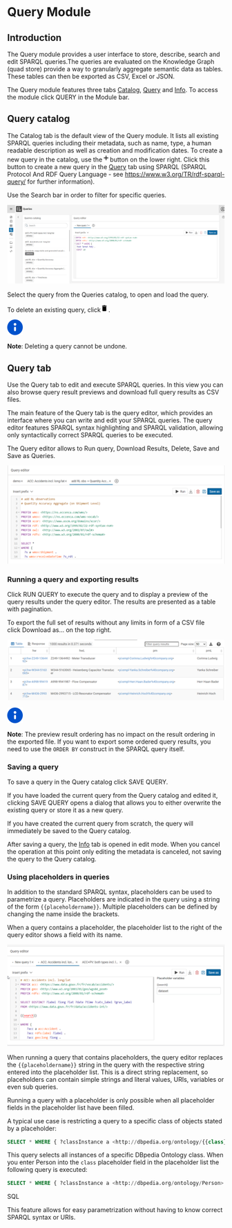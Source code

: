 # Query Module

## Introduction

The Query module provides a user interface to store, describe, search and edit SPARQL queries.The queries are evaluated on the Knowledge Graph (quad store) provide a way to granularly aggregate semantic data as tables. These tables can then be exported as CSV, Excel or JSON.

The Query module features three tabs [Catalog](#query-catalog), [Query](#query-tab) and [Info](#). To access the module click QUERY in the Module bar.

## Query catalog

The Catalog tab is the default view of the Query module. It lists all existing SPARQL queries including their metadata, such as name, type, a human readable description as well as creation and modification dates. To create a new query in the catalog, use the![](./add.png)button on the lower right. Click this button to create a new query in the [Query](#query-tab) tab using SPARQL (SPARQL Protocol And RDF Query Language - see <https://www.w3.org/TR/rdf-sparql-query/> for further information).

Use the Search bar in order to filter for specific queries.

![](./Queries.png)

Select the query from the Queries catalog, to open and load the query. 

To delete an existing query, click![](./query1.png).

![](./info-macro-icon.svg)

**Note**: Deleting a query cannot be undone.

## Query tab

Use the Query tab to edit and execute SPARQL queries. In this view you can also browse query result previews and download full query results as CSV files.

The main feature of the Query tab is the query editor, which provides an interface where you can write and edit your SPARQL queries. The query editor features SPARQL syntax highlighting and SPARQL validation, allowing only syntactically correct SPARQL queries to be executed.

The Query editor allows to Run query, Download Results, Delete, Save and Save as Queries.

![](./QueryEditor.png)

### Running a query and exporting results

Click RUN QUERY to execute the query and to display a preview of the query results under the query editor. The results are presented as a table with pagination.

To export the full set of results without any limits in form of a CSV file click Download as... on the top right. 

![](./QueriesResults.png)

![](./info-macro-icon.svg)

**Note**: The preview result ordering has no impact on the result ordering in the exported file. If you want to export some ordered query results, you need to use the `ORDER BY` construct in the SPARQL query itself.

### Saving a query

To save a query in the Query catalog click SAVE QUERY.

If you have loaded the current query from the Query catalog and edited it, clicking SAVE QUERY opens a dialog that allows you to either overwrite the existing query or store it as a new query.

If you have created the current query from scratch, the query will immediately be saved to the Query catalog.

After saving a query, the [Info](#query-tab) tab is opened in edit mode. When you cancel the operation at this point only editing the metadata is canceled, not saving the query to the Query catalog.

### Using placeholders in queries

In addition to the standard SPARQL syntax, placeholders can be used to parametrize a query. Placeholders are indicated in the query using a string of the form `{{placeholdername}}`. Multiple placeholders can be defined by changing the name inside the brackets.

When a query contains a placeholder, the placeholder list to the right of the query editor shows a field with its name.

![](./placeholder.png)

When running a query that contains placeholders, the query editor replaces the `{{placeholdername}}` string in the query with the respective string entered into the placeholder list. This is a direct string replacement, so placeholders can contain simple strings and literal values, URIs, variables or even sub queries.

Running a query with a placeholder is only possible when all placeholder fields in the placeholder list have been filled.

A typical use case is restricting a query to a specific class of objects stated by a placeholder:

``` sql
SELECT * WHERE { ?classInstance a <http://dbpedia.org/ontology/{{class}}> .}
```

This query selects all instances of a specific DBpedia Ontology class. When you enter Person into the `class` placeholder field in the placeholder list the following query is executed:

``` sql
SELECT * WHERE { ?classInstance a <http://dbpedia.org/ontology/Person> .}
```

SQL

This feature allows for easy parametrization without having to know correct SPARQL syntax or URIs.